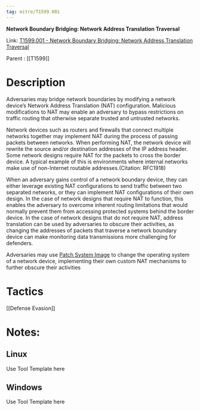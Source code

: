 ```yaml
---
tag: mitre/T1599.001
---
```


**Network Boundary Bridging: Network Address Translation Traversal**

Link: [T1599.001 - Network Boundary Bridging: Network Address Translation Traversal](https://attack.mitre.org/techniques/T1599/001)

Parent : [[T1599]]


# Description

Adversaries may bridge network boundaries by modifying a network device’s Network Address Translation (NAT) configuration. Malicious modifications to NAT may enable an adversary to bypass restrictions on traffic routing that otherwise separate trusted and untrusted networks.

Network devices such as routers and firewalls that connect multiple networks together may implement NAT during the process of passing packets between networks. When performing NAT, the network device will rewrite the source and/or destination addresses of the IP address header. Some network designs require NAT for the packets to cross the border device.  A typical example of this is environments where internal networks make use of non-Internet routable addresses.(Citation: RFC1918)

When an adversary gains control of a network boundary device, they can either leverage existing NAT configurations to send traffic between two separated networks, or they can implement NAT configurations of their own design.  In the case of network designs that require NAT to function, this enables the adversary to overcome inherent routing limitations that would normally prevent them from accessing protected systems behind the border device.  In the case of network designs that do not require NAT, address translation can be used by adversaries to obscure their activities, as changing the addresses of packets that traverse a network boundary device can make monitoring data transmissions more challenging for defenders.  

Adversaries may use [Patch System Image](https://attack.mitre.org/techniques/T1601/001) to change the operating system of a network device, implementing their own custom NAT mechanisms to further obscure their activities

# Tactics


[[Defense Evasion]]


# Notes:

## Linux

Use Tool Template here

## Windows

Use Tool Template here